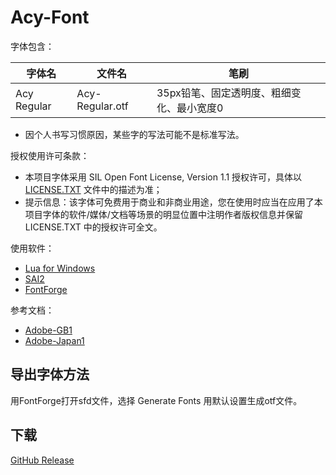 # Acy-Font
字体包含：

|字体名|文件名|笔刷|
|-|-|-|
|Acy Regular|Acy-Regular.otf|35px铅笔、固定透明度、粗细变化、最小宽度0|
* 因个人书写习惯原因，某些字的写法可能不是标准写法。

授权使用许可条款：
* 本项目字体采用 SIL Open Font License, Version 1.1 授权许可，具体以 [LICENSE.TXT](LICENSE.TXT) 文件中的描述为准；
* 提示信息：该字体可免费用于商业和非商业用途，您在使用时应当在应用了本项目字体的软件/媒体/文档等场景的明显位置中注明作者版权信息并保留 LICENSE.TXT 中的授权许可全文。

使用软件：
* [Lua for Windows](https://github.com/rjpcomputing/luaforwindows)
* [SAI2](https://www.systemax.jp)
* [FontForge](https://fontforge.github.io)

参考文档：
* [Adobe-GB1](https://github.com/adobe-type-tools/Adobe-GB1)
* [Adobe-Japan1](https://github.com/adobe-type-tools/Adobe-Japan1)

## 导出字体方法
用FontForge打开sfd文件，选择 Generate Fonts 用默认设置生成otf文件。

## 下载
[GitHub Release](https://github.com/lxfly2000/Acy-Font/releases)
